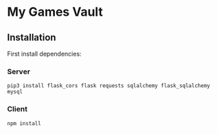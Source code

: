 # My Games Vault


## Installation
First install dependencies:
### Server
```shell
pip3 install flask_cors flask requests sqlalchemy flask_sqlalchemy mysql
```
### Client
```shell
npm install
```